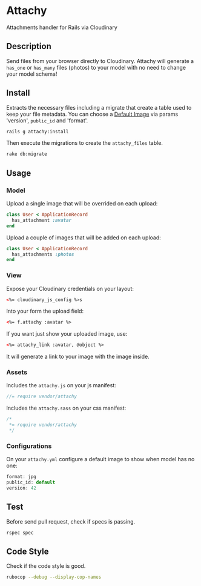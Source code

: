 # Attachy

Attachments handler for Rails via Cloudinary

## Description

Send files from your browser directly to Cloudinary.
Attachy will generate a `has_one` or `has_many` files (photos) to your model
with no need to change your model schema!

## Install

Extracts the necessary files including a migrate that create a table used
to keep your file metadata. You can choose a [Default Image](#default-image) via params 'version', `public_id` and 'format'.

```bash
rails g attachy:install
```

Then execute the migrations to create the `attachy_files` table.

```bash
rake db:migrate
```

## Usage

### Model

Upload a single image that will be overrided on each upload:

```ruby
class User < ApplicationRecord
  has_attachment :avatar
end
```

Upload a couple of images that will be added on each upload:

```ruby
class User < ApplicationRecord
  has_attachments :photos
end
```

### View

Expose your Cloudinary credentials on your layout:

```html
<%= cloudinary_js_config %>s
```

Into your form the upload field:

```html
<%= f.attachy :avatar %>
```

If you want just show your uploaded image, use:

```html
<%= attachy_link :avatar, @object %>
```

It will generate a link to your image with the image inside.

### Assets

Includes the `attachy.js` on your js manifest:

```js
//= require vendor/attachy
```

Includes the `attachy.sass` on your css manifest:

```js
/*
 *= require vendor/attachy
 */
```

### <a name="default-image"></a> Configurations

On your `attachy.yml` configure a default image to show when model has no one:

```js
format: jpg
public_id: default
version: 42
```

## Test

Before send pull request, check if specs is passing.

```bash
rspec spec
```

## Code Style

Check if the code style is good.

```bash
rubocop --debug --display-cop-names
```
